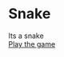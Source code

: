 # Snake


Its a snake
<br/>
<a href="https://rubygamerx600.github.io/snake.github.io">Play the game</a>

